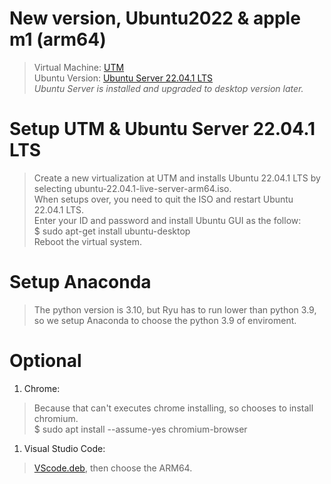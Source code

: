 # New version, Ubuntu2022 & apple m1 (arm64)
> Virtual Machine: [UTM](https://mac.getutm.app)  
> Ubuntu Version: [Ubuntu Server 22.04.1 LTS](https://cdimage.ubuntu.com/releases/22.04/release/ubuntu-22.04.1-live-server-arm64.iso?_ga=2.232931869.2065210953.1664353438-201900941.1664353438)  
> *Ubuntu Server is installed and upgraded to desktop version later.*

# Setup UTM & Ubuntu Server 22.04.1 LTS
> Create a new virtualization at UTM and installs Ubuntu 22.04.1 LTS by selecting ubuntu-22.04.1-live-server-arm64.iso.  
> When setups over, you need to quit the ISO and restart Ubuntu 22.04.1 LTS.  
> Enter your ID and password and install Ubuntu GUI as the follow:  
> $ sudo apt-get install ubuntu-desktop  
> Reboot the virtual system.

# Setup Anaconda
> The python version is 3.10, but Ryu has to run lower than python 3.9, so we setup Anaconda to choose the python 3.9 of enviroment.

# Optional
1. Chrome:
> Because that can't executes chrome installing, so chooses to install chromium.  
> $ sudo apt install --assume-yes chromium-browser
1. Visual Studio Code:
> [VScode.deb](https://az764295.vo.msecnd.net/stable/74b1f979648cc44d385a2286793c226e611f59e7/code_1.71.2-1663189619_arm64.deb "ARM64"), then choose the ARM64.
